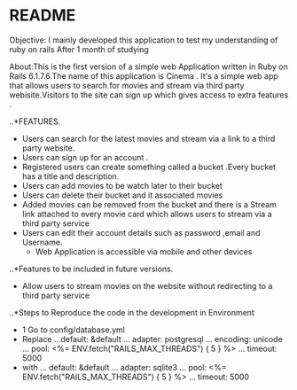 # README

Objective: I mainly developed  this application to test my understanding of ruby on rails After 1 month of studying 

About:This is the first version of a simple web Application written in Ruby on Rails  6.1.7.6.The name of this application  is Cinema .
      It's a simple web app that allows users to search for movies and stream via third party webisite.Visitors to the site can sign up which gives access to extra features .


..*FEATURES. 
* Users can search for the latest movies  and stream via a link to a third party website.
* Users can sign up for an account .
* Registered users can create something called a bucket .Every bucket has a title and description.
* Users can add movies to be watch later to their bucket 
* Users can delete their bucket and it associated movies
* Added movies can be removed from the bucket and there is a Stream link attached to every movie card which allows users to stream via a third party service
* Users can edit their account details such as password ,email and Username.
    * Web Application is accessible via mobile and other devices 


..*Features to be included in future versions.
* Allow users to stream movies on the website without redirecting to a third party service


..*Steps to Reproduce the code in  the development in Environment
* 1 Go to config/database.yml
* Replace 
...default: &default
...  adapter: postgresql
...  encoding: unicode
... pool: <%= ENV.fetch("RAILS_MAX_THREADS") { 5 } %>
...  timeout: 5000    
* with
...    default: &default 
...     adapter: sqlite3
...  pool: <%= ENV.fetch("RAILS_MAX_THREADS") { 5 } %>
...  timeout: 5000 


